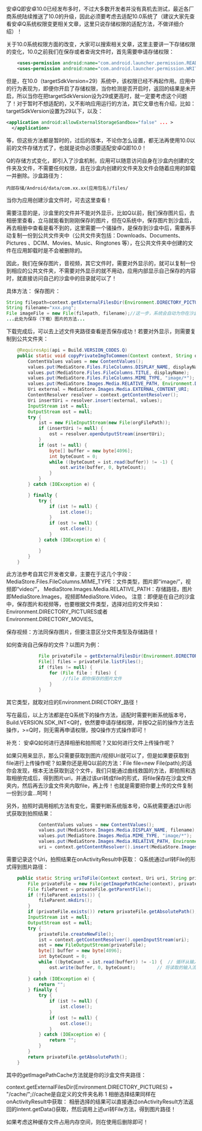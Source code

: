安卓Q即安卓10.0已经发布多时，不过大多数开发者并没有真机去测试，最近各厂商系统陆续推送了10.0的升级，因此必须要考虑去适配10.0系统了（建议大家先查看安卓Q系统权限变更相关文章，这里只说存储权限的适配方法，不做详细介绍）！

关于10.0系统权限方面的改变，大家可以搜索相关文章，这里主要讲一下存储权限的变化，10.0之前我们在保存或者查询文件时，首先需要申请存储权限：
```xml
    <uses-permission android:name="com.android.launcher.permission.READ_SETTINGS" />
    <uses-permission android:name="com.android.launcher.permission.WRITE_SETTINGS" />
```

但是，在10.0（targetSdkVersion=29）系统中，该权限已经不再起作用。应用中的行为表现为，即便你开启了存储权限，当你检测是否开启时，返回的结果是未开启，所以当你在把targetSdkVersion设为29或更高时，就一定要考虑这个问题了！对于暂时不想适配的，又不影响应用运行的方法，其它文章也有介绍，比如：targetSdkVersion设置为29以下，以及：
```xml
<application android:allowExternalStorageSandbox="false" ... >
  </application>
```

等，但这些方法都是暂时的，过后的版本，不论你怎么设置，都无法再使用10.0以前的文件存储方式了，也就是说你必须要适配安卓Q即10.0！

Q的存储方式变化，即引入了沙盒机制，应用可以随意访问自身在沙盒内创建的文件夹及文件，不需要任何权限，且在沙盒内创建的文件夹及文件会随着应用的卸载一并删除。沙盒路径为：

```
内部存储/Android/data/com.xx.xx(应用包名)/files/
```

当你为应用创建沙盒文件时，可去这里查看！

需要注意的是，沙盒里的文件并不能对外显示，比如Q以前，我们保存图片后，去相册里查看，立马就能看到刚刚保存的图片，但在Q系统中，保存图片到沙盒后，再去相册中查看是看不到的，这里需要一个骚操作，是保存到沙盒中后，需要再手动复制一份到公共文件夹中（公共文件夹包括：Downloads、Documents、Pictures 、DCIM、Movies、Music、Ringtones 等），在公共文件夹中创建的文件在应用卸载时是不会被删除的。

因此，我们在保存图片，音视频，其它文件时，需要对外显示的，就可以复制一份到相应的公共文件夹，不需要对外显示的就不用动，应用内部显示自己保存的内容时，就直接访问自己的沙盒中的目录就可以了！

具体方法：
保存图片：
```java
String filepath=context.getExternalFilesDir(Environment.DIRECTORY_PICTURES) + "/" + 自己定义的文件夹名称+ "/";
String filename="xxx.png";
File imageFile = new File(filepath, filename);//这一步，系统会自动为你在沙盒中创建文件夹
...此处为保存（下载）图片的方法...
```
下载完成后，可以去上述文件夹路径查看是否保存成功！若要对外显示，则需要复制到公共文件夹：
```java
    @RequiresApi(api = Build.VERSION_CODES.Q)
    public static void copyPrivateImgToCommen(Context context, String orgFilePath, String displayName) {
        ContentValues values = new ContentValues();
        values.put(MediaStore.Files.FileColumns.DISPLAY_NAME, displayName);
        values.put(MediaStore.Files.FileColumns.TITLE, displayName);
        values.put(MediaStore.Files.FileColumns.MIME_TYPE, "image/*");
        values.put(MediaStore.Images.Media.RELATIVE_PATH, Environment.DIRECTORY_PICTURES + "/" + 自己定义的文件夹名称);
        Uri external = MediaStore.Images.Media.EXTERNAL_CONTENT_URI;
        ContentResolver resolver = context.getContentResolver();
        Uri insertUri = resolver.insert(external, values);
        InputStream ist = null;
        OutputStream ost = null;
        try {
            ist = new FileInputStream(new File(orgFilePath));
            if (insertUri != null) {
                ost = resolver.openOutputStream(insertUri);
            }
            if (ost != null) {
                byte[] buffer = new byte[4096];
                int byteCount = 0;
                while ((byteCount = ist.read(buffer)) != -1) {
                    ost.write(buffer, 0, byteCount);
                }
            }
        } catch (IOException e) {

        } finally {
            try {
                if (ist != null) {
                    ist.close();
                }
                if (ost != null) {
                    ost.close();
                }
            } catch (IOException e) {

            }
        }
    }
```
此方法参考自其它开发者文章，主要在于这几个字段：
MediaStore.Files.FileColumns.MIME_TYPE：文件类型，图片即“image/”，视频即“video/”，
MediaStore.Images.Media.RELATIVE_PATH：存储路径，图片即MediaStore.Images，视频即MediaStore.Video。
注意：即便是在自己的沙盒中，保存图片和视频等，也要根据文件类型，选择对应的文件夹如：Environment.DIRECTORY_PICTURES或者Environment.DIRECTORY_MOVIES。

保存视频：方法同保存图片，但要注意区分文件类型及存储路径！

如何查询自己保存的文件？以图片为例：
```java
            File privateFile = getExternalFilesDir(Environment.DIRECTORY_PICTURES + "/自己定义的文件夹名称");
            File[] files = privateFile.listFiles();
            if (files != null) {
                for (File file : files) {
                     //file 即你保存的图片文件
                }
            }
```
其它类型，就取对应的Environment.DIRECTORY_路径！

写在最后，以上方法都是在Q系统下的操作方法，适配时需要判断系统版本号，Build.VERSION.SDK_INT<Q时，依然要申请存储权限，并按Q之前的操作方法去操作，>=Q时，则无需再申请权限，按Q操作方式操作即可！

补充：
安卓Q如何进行选择相册和拍照呢？又如何进行文件上传操作呢？

如果只用来显示，那么只需要获取到图片/视频Uri就可以了，但是如果要获取到file进行上传操作呢？如果你还是用Q以前的方法：File file=new File(path);的话你会发现，根本无法获取到这个文件，我们只能通过曲线救国的方法，即拍照和选取相册完成后，得到图片uri，并通过该uri转成file的形式，将file保存在沙盒文件夹内，然后再去沙盒文件夹内取file，再上传！也就是需要把你要上传的文件复制一份到沙盒…呵呵！

另外，拍照时调用相机方法有变化，需要判断系统版本号，Q系统需要通过Uri形式获取到拍照结果：
```java
            ContentValues values = new ContentValues();
            values.put(MediaStore.Images.Media.DISPLAY_NAME, filename);
            values.put(MediaStore.Images.Media.MIME_TYPE, "image/*");
            values.put(MediaStore.Images.Media.RELATIVE_PATH, Environment.DIRECTORY_PICTURES);
            uri = context.getContentResolver().insert(MediaStore.Images.Media.EXTERNAL_CONTENT_URI, values);
```

需要记录这个Uri，拍照结果在onActivityResult中获取：
Q系统通过url转File的形式得到图片路径：
```java
    public static String uriToFile(Context context, Uri uri, String privateFileName) {
        File privateFile = new File(getImagePathCache(context), privateFileName + ".png");
        File fileParent = privateFile.getParentFile();
        if (!fileParent.exists()) {
            fileParent.mkdirs();
        }
        if (privateFile.exists()) return privateFile.getAbsolutePath();
        InputStream ist = null;
        OutputStream ost = null;
        try {
            privateFile.createNewFile();
            ist = context.getContentResolver().openInputStream(uri);
            ost = new FileOutputStream(privateFile);
            byte[] buffer = new byte[4096];
            int byteCount = 0;
            while ((byteCount = ist.read(buffer)) != -1) {  // 循环从输入流读取 buffer字节
                ost.write(buffer, 0, byteCount);        // 将读取的输入流写入到输出流
            }
        } catch (IOException e) {
            return "";
        } finally {
            try {
                if (ist != null) {
                    ist.close();
                }
                if (ost != null) {
                    ost.close();
                }
            } catch (IOException e) {
                return "";
            }
        }
        return privateFile.getAbsolutePath();
    }
```
其中的getImagePathCache方法就是你的沙盒文件夹路径：

context.getExternalFilesDir(Environment.DIRECTORY_PICTURES) + "/cache/";//cache是自定义的文件夹名称
1
相册选择结果同样在onActivityResult中获取：
相册选择的结果可以直接通过onActivityResult方法返回的intent.getData()获取，然后调用上述uri转File方法，得到图片路径！

如果考虑这种缓存文件占用内存空间，则在使用后删除即可！
